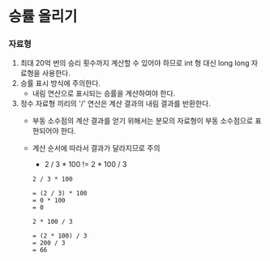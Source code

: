# 승률 올리기


### 자료형

1. 최대 20억 번의 승리 횟수까지 계산할 수 있어야 하므로 int 형 대신 long long 자료형을 사용한다.
2. 승률 표시 방식에 주의한다.
    - 내림 연산으로 표시되는 승률을 계산하여야 한다.
3. 정수 자료형 끼리의 '/' 연산은 계산 결과의 내림 결과를 반환한다.
    - 부동 소수점의 계산 결과를 얻기 위해서는 분모의 자료형이 부동 소수점으로 표현되어야 한다.
    - 계산 순서에 따라서 결과가 달라지므로 주의
        - 2 / 3 * 100 != 2 * 100 / 3

        ```
        2 / 3 * 100
        
        = (2 / 3) * 100
        = 0 * 100
        = 0
        ```

        ```
        2 * 100 / 3
        
        = (2 * 100) / 3
        = 200 / 3
        = 66
        ```